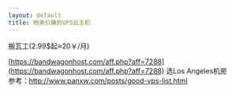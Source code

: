 ```yaml
---
layout: default
title: 物美价廉的VPS云主机
---
```


搬瓦工(2.99$起≈20￥/月)

[https://bandwagonhost.com/aff.php?aff=7288](https://bandwagonhost.com/aff.php?aff=7288)
选Los Angeles机房<br/>
参考：http://www.panxw.com/posts/good-vps-list.html


